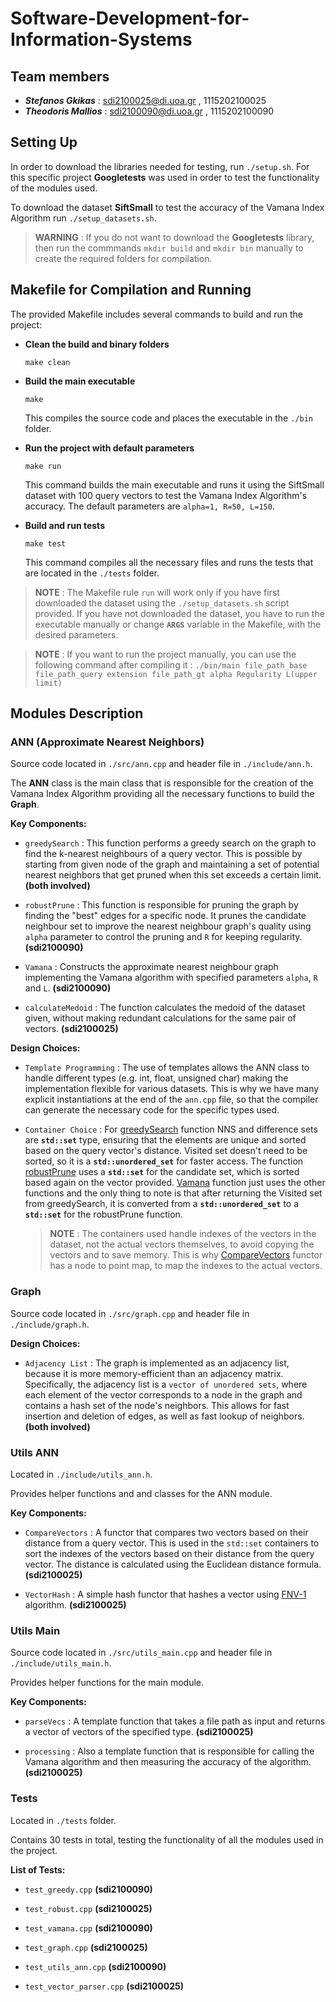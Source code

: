 <h1> Software-Development-for-Information-Systems</h1>

<h2> Team members </h2>

- ***Stefanos Gkikas***  : sdi2100025@di.uoa.gr , 1115202100025
- ***Theodoris Mallios*** : sdi2100090@di.uoa.gr , 1115202100090


<h2> Setting Up </h2>

In order to download the libraries needed for testing, run ```./setup.sh```. For this specific project <b>Googletests</b> was used in order to test the functionality of the modules used.

To download the dataset <b>SiftSmall</b> to test the accuracy of the Vamana Index Algorithm run ```./setup_datasets.sh```.


> <b>WARNING</b> :
If you do not want to download the <b>Googletests</b> library, then run the commmands ```mkdir build``` and ```mkdir bin``` manually to create the required folders for compilation.



<h2> Makefile for Compilation and Running</h2>

The provided Makefile includes several commands to build and run the project:

- <b>Clean the build and binary folders</b>
    
    ```shell
    make clean
    ```

- <b>Build the main executable</b>    
    
    ```shell
    make
    ```
    This compiles the source code and places the executable in the ```./bin``` folder.

- <b>Run the project with default parameters</b>

    ```shell
    make run
    ```
    This command builds the main executable and runs it using the SiftSmall dataset with 100 query vectors to test the Vamana Index Algorithm's accuracy. The default parameters are ```alpha=1, R=50, L=150```.

- <b>Build and run tests</b>

    ```shell
    make test
    ```
    This command compiles all the necessary files and runs the tests that are located in the ```./tests``` folder.

> <b>NOTE</b> : The Makefile rule ```run``` will work only if you have first downloaded the dataset using the ```./setup_datasets.sh``` script provided. If you have not downloaded the dataset, you have to run the executable manually or change <b>```ARGS```</b> variable in the Makefile, with the desired parameters.

> <b>NOTE</b> : If you want to run the project manually, you can use the following command after compiling it : ```./bin/main file_path_base file_path_query extension file_path_gt alpha Regularity L(upper limit)```

<h2>Modules Description</h2>

<h3>ANN (Approximate Nearest Neighbors)</h3>

Source code located in ```./src/ann.cpp``` and header file in ```./include/ann.h```.

The <b>ANN</b> class is the main class that is responsible for the creation of the Vamana Index Algorithm providing all the necessary functions to build the <b>Graph</b>.

<b>Key Components:</b>

- <a id="function_greedy"></a>```greedySearch``` : This function performs a greedy search on the graph to find the k-nearest neighbours of a query vector. This is possible by starting from given node of the graph and maintaining a set of potential nearest neighbors that get pruned when this set exceeds a certain limit. <b>(both involved)</b>

- <a id="function_robust"></a>```robustPrune``` : This function is responsible for pruning the graph by finding the "best" edges for a specific node. It prunes the candidate neighbour set to improve the nearest neighbour graph's quality using ```alpha``` parameter to control the pruning and ```R``` for keeping regularity. <b>(sdi2100090)</b>

- <a id="function_vamana"></a>```Vamana``` : Constructs the approximate nearest neighbour graph implementing the Vamana algorithm with specified parameters ```alpha```, ```R``` and ```L```. <b>(sdi2100090)</b>

- ```calculateMedoid``` : The function calculates the medoid of the dataset given, without making redundant calculations for the same pair of vectors. <b>(sdi2100025)</b>

<b>Design Choices:</b>

- ```Template Programming``` : The use of templates allows the ANN class to handle different types (e.g. int, float, unsigned char) making the implementation flexible for various datasets. This is why we have many explicit instantiations at the end of the ```ann.cpp``` file, so that the compiler can generate the necessary code for the specific types used.

- ```Container Choice``` : For [greedySearch](#function_greedy) function NNS and difference sets are <b>```std::set```</b> type, ensuring that the elements are unique and sorted based on the query vector's distance. Visited set doesn't need to be sorted, so it is a <b>```std::unordered_set```</b> for faster access. The function [robustPrune](#function_robust) uses a <b>```std::set```</b> for the candidate set, which is sorted based again on the vector provided. [Vamana](#function_vamana) function just uses the other functions and the only thing to note is that after returning the Visited set from greedySearch, it is converted from a <b>```std::unordered_set```</b> to a <b>```std::set```</b> for the robustPrune function.

    > <b>NOTE</b> : The containers used handle indexes of the vectors in the dataset, not the actual vectors themselves, to avoid copying the vectors and to save memory. This is why [CompareVectors](#class_compare) functor has a node to point map, to map the indexes to the actual vectors.

<h3>Graph</h3>

Source code located in ```./src/graph.cpp``` and header file in ```./include/graph.h```.

<b>Design Choices:</b>

- ```Adjacency List``` : The graph is implemented as an adjacency list, because it is more memory-efficient than an adjacency matrix. Specifically, the adjacency list is a ```vector of unordered sets```, where each element of the vector corresponds to a node in the graph and contains a hash set of the node's neighbors. This allows for fast insertion and deletion of edges, as well as fast lookup of neighbors. <b>(both involved)</b>

<h3>Utils ANN</h3>

Located in ```./include/utils_ann.h```.

Provides helper functions and and classes for the ANN module.

<b>Key Components:</b>

- <a id="class_compare"></a>```CompareVectors``` : A functor that compares two vectors based on their distance from a query vector. This is used in the ```std::set``` containers to sort the indexes of the vectors based on their distance from the query vector. The distance is calculated using the Euclidean distance formula. <b>(sdi2100025)</b>

- ```VectorHash``` : A simple hash functor that hashes a vector using [FNV-1](https://en.wikipedia.org/wiki/Fowler%E2%80%93Noll%E2%80%93Vo_hash_function) algorithm. <b>(sdi2100025)</b> 

<h3>Utils Main</h3>

Source code located in ```./src/utils_main.cpp``` and header file in ```./include/utils_main.h```.

Provides helper functions for the main module.

<b>Key Components:</b>

- ```parseVecs``` : A template function that takes a file path as input and returns a vector of vectors of the specified type. <b>(sdi2100025)</b>

- ```processing``` :  Also a template function that is responsible for calling the Vamana algorithm and then measuring the accuracy of the algorithm. <b>(sdi2100025)</b>

<h3>Tests</h3>

Located in ```./tests``` folder.

Contains 30 tests in total, testing the functionality of all the modules used in the project.

<b>List of Tests:</b>

- ```test_greedy.cpp``` <b>(sdi2100090)</b>

- ```test_robust.cpp``` <b>(sdi2100025)</b>

- ```test_vamana.cpp``` <b>(sdi2100090)</b>

- ```test_graph.cpp``` <b>(sdi2100025)</b>

- ```test_utils_ann.cpp``` <b>(sdi2100090)</b>

- ```test_vector_parser.cpp``` <b>(sdi2100025)</b>
